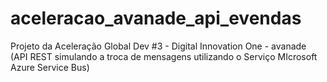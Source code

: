 # aceleracao_avanade_api_evendas
Projeto da Aceleração Global Dev #3 - Digital Innovation One - avanade (API REST simulando a troca de mensagens utilizando o Serviço MIcrosoft Azure Service Bus)
